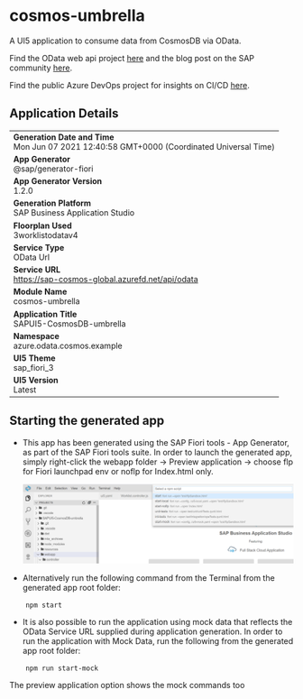 # cosmos-umbrella
A UI5 application to consume data from CosmosDB via OData.

Find the OData web api project [here](https://github.com/MartinPankraz/AzCosmosDB-OData-Shim) and the blog post on the SAP community [here]().

Find the public Azure DevOps project for insights on CI/CD [here](https://dev.azure.com/mapankra/CosmosDB%20OData%20SAP%20umbrella).

## Application Details
|               |
| ------------- |
|**Generation Date and Time**<br>Mon Jun 07 2021 12:40:58 GMT+0000 (Coordinated Universal Time)|
|**App Generator**<br>@sap/generator-fiori|
|**App Generator Version**<br>1.2.0|
|**Generation Platform**<br>SAP Business Application Studio|
|**Floorplan Used**<br>3worklistodatav4|
|**Service Type**<br>OData Url|
|**Service URL**<br>https://sap-cosmos-global.azurefd.net/api/odata
|**Module Name**<br>cosmos-umbrella|
|**Application Title**<br>SAPUI5-CosmosDB-umbrella|
|**Namespace**<br>azure.odata.cosmos.example|
|**UI5 Theme**<br>sap_fiori_3|
|**UI5 Version**<br>Latest|

## Starting the generated app

-   This app has been generated using the SAP Fiori tools - App Generator, as part of the SAP Fiori tools suite. In order to launch the generated app, simply right-click the webapp folder -> Preview application -> choose flp for Fiori launchpad env or noflp for Index.html only.

    ![preview wizard](img/BAS-app-startup.png)
-   Alternatively run the following command from the Terminal from the generated app root folder:

```
    npm start
```

- It is also possible to run the application using mock data that reflects the OData Service URL supplied during application generation.  In order to run the application with Mock Data, run the following from the generated app root folder:

```
    npm run start-mock
```
The preview application option shows the mock commands too
